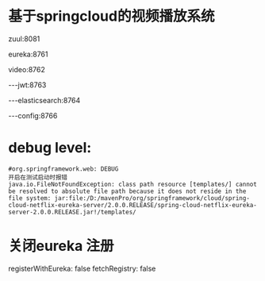 # 基于springcloud的视频播放系统

zuul:8081

eureka:8761

video:8762

---jwt:8763

---elasticsearch:8764

---config:8766

#  debug level:
    #org.springframework.web: DEBUG
    开启在测试启动时报错
    java.io.FileNotFoundException: class path resource [templates/] cannot be resolved to absolute file path because it does not reside in the file system: jar:file:/D:/mavenPro/org/springframework/cloud/spring-cloud-netflix-eureka-server/2.0.0.RELEASE/spring-cloud-netflix-eureka-server-2.0.0.RELEASE.jar!/templates/
#  关闭eureka 注册

   registerWithEureka: false
    fetchRegistry: false